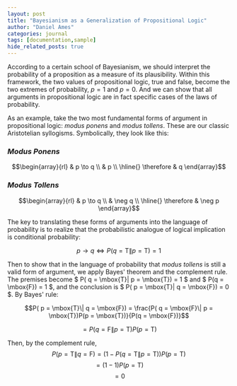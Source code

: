 ```yaml
---
layout: post
title: "Bayesianism as a Generalization of Propositional Logic"
author: "Daniel Ames"
categories: journal
tags: [documentation,sample]
hide_related_posts: true
---
```


According to a certain school of Bayesianism, we should interpret the probability of a proposition as a measure of its plausibility. Within this framework, the two values of propositional logic, true and false, become the two extremes of probability, $p = 1$ and $p = 0$. And we can show that all arguments in propositional logic are in fact specific cases of the laws of probability.

As an example, take the two most fundamental forms of argument in propositional logic: _modus ponens_ and _modus tollens_.  These are our classic Aristotelian syllogisms. Symbolically, they look like this:

### _Modus Ponens_
$$\begin{array}{rl}
    & p \to q \\
    & p \\
    \hline{}
    \therefore & q
  \end{array}$$

### _Modus Tollens_
$$\begin{array}{rl}
    & p \to q \\
    & \neg q \\
    \hline{}
    \therefore & \neg p
  \end{array}$$

The key to translating these forms of arguments into the language of probability is to realize that the probabilistic analogue of logical implication is conditional probability:

$$
p \to q \Longleftrightarrow P( q = \mbox{T}\| p = \mbox{T}) = 1
$$

Then to show that in the language of probability that _modus tollens_ is still a valid form of argument, we apply Bayes' theorem and the complement rule. The premises become $ P( q = \mbox{T}| p = \mbox{T}) = 1 $ and $ P(q = \mbox{F}) = 1 $, and the conclusion is $ P( p = \mbox{T}| q = \mbox{F}) = 0 $. By Bayes' rule:

$$P( p = \mbox{T}\| q = \mbox{F}) = \frac{P( q = \mbox{F}\| p = \mbox{T})P(p = \mbox{T})}{P(q = \mbox{F})}$$

$$
= P( q = \mbox{F}\| p = \mbox{T})P(p = \mbox{T})
$$

Then, by the complement rule,
$$
P( p = \mbox{T}\| q = \mbox{F}) =  (1 - P( q = \mbox{T}\| p = \mbox{T}))P(p = \mbox{T})
$$
$$ 
= (1 - 1)P(p = \mbox{T})
$$
$$ 
= 0
$$






